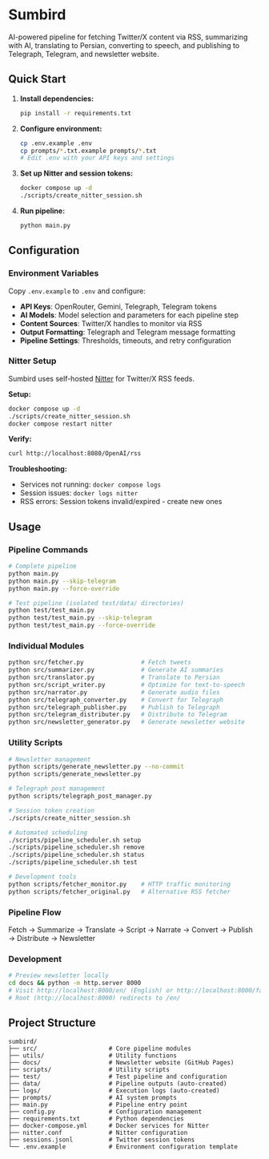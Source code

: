 # Sumbird

AI-powered pipeline for fetching Twitter/X content via RSS, summarizing with AI, translating to Persian, converting to speech, and publishing to Telegraph, Telegram, and newsletter website.

## Quick Start

1. **Install dependencies:**
   ```bash
   pip install -r requirements.txt
   ```

2. **Configure environment:**
   ```bash
   cp .env.example .env
   cp prompts/*.txt.example prompts/*.txt
   # Edit .env with your API keys and settings
   ```

3. **Set up Nitter and session tokens:**
   ```bash
   docker compose up -d
   ./scripts/create_nitter_session.sh
   ```

4. **Run pipeline:**
   ```bash
   python main.py
   ```

## Configuration

### Environment Variables
Copy `.env.example` to `.env` and configure:

- **API Keys**: OpenRouter, Gemini, Telegraph, Telegram tokens
- **AI Models**: Model selection and parameters for each pipeline step  
- **Content Sources**: Twitter/X handles to monitor via RSS
- **Output Formatting**: Telegraph and Telegram message formatting
- **Pipeline Settings**: Thresholds, timeouts, and retry configuration

### Nitter Setup
Sumbird uses self-hosted [Nitter](https://github.com/zedeus/nitter) for Twitter/X RSS feeds.

**Setup:**
```bash
docker compose up -d
./scripts/create_nitter_session.sh
docker compose restart nitter
```

**Verify:**
```bash
curl http://localhost:8080/OpenAI/rss
```

**Troubleshooting:**
- Services not running: `docker compose logs`
- Session issues: `docker logs nitter`
- RSS errors: Session tokens invalid/expired - create new ones

## Usage

### Pipeline Commands
```bash
# Complete pipeline
python main.py
python main.py --skip-telegram
python main.py --force-override

# Test pipeline (isolated test/data/ directories)
python test/test_main.py
python test/test_main.py --skip-telegram
python test/test_main.py --force-override
```

### Individual Modules
```bash
python src/fetcher.py                # Fetch tweets
python src/summarizer.py             # Generate AI summaries
python src/translator.py             # Translate to Persian
python src/script_writer.py          # Optimize for text-to-speech
python src/narrator.py               # Generate audio files
python src/telegraph_converter.py    # Convert for Telegraph
python src/telegraph_publisher.py    # Publish to Telegraph
python src/telegram_distributer.py   # Distribute to Telegram
python src/newsletter_generator.py   # Generate newsletter website
```

### Utility Scripts
```bash
# Newsletter management
python scripts/generate_newsletter.py --no-commit
python scripts/generate_newsletter.py

# Telegraph post management
python scripts/telegraph_post_manager.py

# Session token creation
./scripts/create_nitter_session.sh

# Automated scheduling
./scripts/pipeline_scheduler.sh setup
./scripts/pipeline_scheduler.sh remove
./scripts/pipeline_scheduler.sh status
./scripts/pipeline_scheduler.sh test

# Development tools
python scripts/fetcher_monitor.py    # HTTP traffic monitoring
python scripts/fetcher_original.py   # Alternative RSS fetcher
```

### Pipeline Flow
Fetch → Summarize → Translate → Script → Narrate → Convert → Publish → Distribute → Newsletter

### Development
```bash
# Preview newsletter locally
cd docs && python -m http.server 8000
# Visit http://localhost:8000/en/ (English) or http://localhost:8000/fa/ (Farsi)
# Root (http://localhost:8000) redirects to /en/
```

## Project Structure

```
sumbird/
├── src/                    # Core pipeline modules
├── utils/                  # Utility functions  
├── docs/                   # Newsletter website (GitHub Pages)
├── scripts/                # Utility scripts
├── test/                   # Test pipeline and configuration
├── data/                   # Pipeline outputs (auto-created)
├── logs/                   # Execution logs (auto-created)
├── prompts/                # AI system prompts
├── main.py                 # Pipeline entry point
├── config.py               # Configuration management
├── requirements.txt        # Python dependencies
├── docker-compose.yml      # Docker services for Nitter
├── nitter.conf             # Nitter configuration
├── sessions.jsonl          # Twitter session tokens
└── .env.example            # Environment configuration template
```